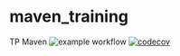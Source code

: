 # maven_training
TP Maven
![example workflow](https://github.com/ericMouss/maven_training/actions/workflows/build.yml/badge.svg)
[![codecov](https://codecov.io/gh/ericMouss/maven_training/branch/main/graph/badge.svg)](https://codecov.io/gh/ericMouss/maven_training)
